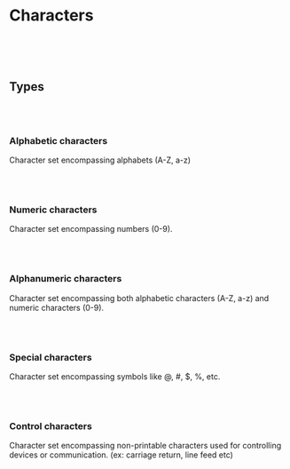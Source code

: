 # Characters

<br>
<br>
<br>

## Types

<br>
<br>

### Alphabetic characters

Character set encompassing alphabets (A-Z, a-z)

<br>
<br>

### Numeric characters

Character set encompassing numbers (0-9).

<br>
<br>

### Alphanumeric characters

Character set encompassing both alphabetic characters (A-Z, a-z) and numeric characters (0-9).

<br>
<br>

### Special characters

Character set encompassing symbols like @, #, $, %, etc.

<br>
<br>

### Control characters

Character set encompassing non-printable characters used for controlling devices or communication. (ex: carriage return, line feed etc)

<br>
<br>
